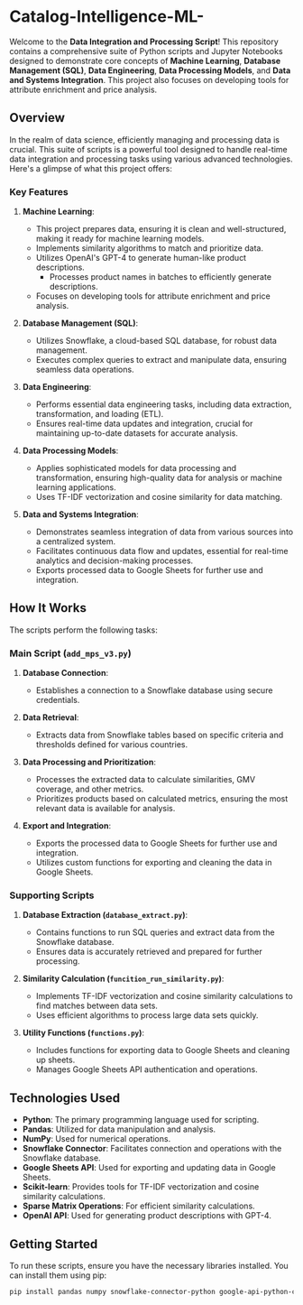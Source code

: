 # Catalog-Intelligence-ML-

Welcome to the **Data Integration and Processing Script**! This repository contains a comprehensive suite of Python scripts and Jupyter Notebooks designed to demonstrate core concepts of **Machine Learning**, **Database Management (SQL)**, **Data Engineering**, **Data Processing Models**, and **Data and Systems Integration**. This project also focuses on developing tools for attribute enrichment and price analysis.

## Overview

In the realm of data science, efficiently managing and processing data is crucial. This suite of scripts is a powerful tool designed to handle real-time data integration and processing tasks using various advanced technologies. Here's a glimpse of what this project offers:

### Key Features

1. **Machine Learning**:
    - This project prepares data, ensuring it is clean and well-structured, making it ready for machine learning models.
    - Implements similarity algorithms to match and prioritize data.
    - Utilizes OpenAI's GPT-4 to generate human-like product descriptions.
        - Processes product names in batches to efficiently generate descriptions.
    - Focuses on developing tools for attribute enrichment and price analysis.

2. **Database Management (SQL)**:
    - Utilizes Snowflake, a cloud-based SQL database, for robust data management.
    - Executes complex queries to extract and manipulate data, ensuring seamless data operations.

3. **Data Engineering**:
    - Performs essential data engineering tasks, including data extraction, transformation, and loading (ETL).
    - Ensures real-time data updates and integration, crucial for maintaining up-to-date datasets for accurate analysis.

4. **Data Processing Models**:
    - Applies sophisticated models for data processing and transformation, ensuring high-quality data for analysis or machine learning applications.
    - Uses TF-IDF vectorization and cosine similarity for data matching.

5. **Data and Systems Integration**:
    - Demonstrates seamless integration of data from various sources into a centralized system.
    - Facilitates continuous data flow and updates, essential for real-time analytics and decision-making processes.
    - Exports processed data to Google Sheets for further use and integration.

## How It Works

The scripts perform the following tasks:

### Main Script (`add_mps_v3.py`)

1. **Database Connection**:
    - Establishes a connection to a Snowflake database using secure credentials.
    
2. **Data Retrieval**:
    - Extracts data from Snowflake tables based on specific criteria and thresholds defined for various countries.

3. **Data Processing and Prioritization**:
    - Processes the extracted data to calculate similarities, GMV coverage, and other metrics.
    - Prioritizes products based on calculated metrics, ensuring the most relevant data is available for analysis.

4. **Export and Integration**:
    - Exports the processed data to Google Sheets for further use and integration.
    - Utilizes custom functions for exporting and cleaning the data in Google Sheets.

### Supporting Scripts

1. **Database Extraction (`database_extract.py`)**:
    - Contains functions to run SQL queries and extract data from the Snowflake database.
    - Ensures data is accurately retrieved and prepared for further processing.

2. **Similarity Calculation (`funcition_run_similarity.py`)**:
    - Implements TF-IDF vectorization and cosine similarity calculations to find matches between data sets.
    - Uses efficient algorithms to process large data sets quickly.

3. **Utility Functions (`functions.py`)**:
    - Includes functions for exporting data to Google Sheets and cleaning up sheets.
    - Manages Google Sheets API authentication and operations.

## Technologies Used

- **Python**: The primary programming language used for scripting.
- **Pandas**: Utilized for data manipulation and analysis.
- **NumPy**: Used for numerical operations.
- **Snowflake Connector**: Facilitates connection and operations with the Snowflake database.
- **Google Sheets API**: Used for exporting and updating data in Google Sheets.
- **Scikit-learn**: Provides tools for TF-IDF vectorization and cosine similarity calculations.
- **Sparse Matrix Operations**: For efficient similarity calculations.
- **OpenAI API**: Used for generating product descriptions with GPT-4.

## Getting Started

To run these scripts, ensure you have the necessary libraries installed. You can install them using pip:

```bash
pip install pandas numpy snowflake-connector-python google-api-python-client scikit-learn openai